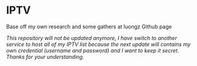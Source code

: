 # IPTV
Base off my own research and some gathers at luongz Github page

*This repository will not be updated anymore, I have switch to another service to host all of my IPTV list because the next update will contains my own credential (username and password) and I want to keep it secret. Thanks for your understanding.*
